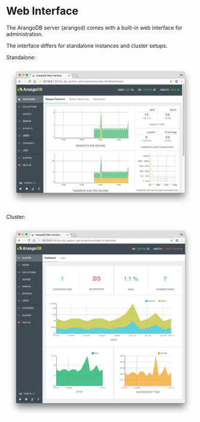 Web Interface
=============

The ArangoDB server (arangod) comes with a built-in web interface for
administration.

The interface differs for standalone instances and cluster setups.

Standalone:

![Standalone Standalone](images/overview.png)

Cluster:

![Cluster Frontend](images/clusterView.png)
